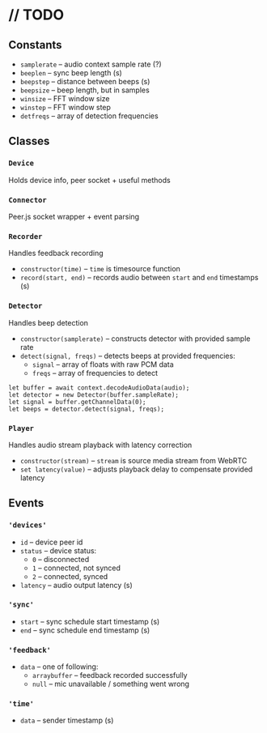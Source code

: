 // TODO
=======

Constants
---------

* `samplerate` &ndash; audio context sample rate (?)
* `beeplen` &ndash; sync beep length (s)
* `beepstep` &ndash; distance between beeps (s)
* `beepsize` &ndash; beep length, but in samples
* `winsize` &ndash; FFT window size
* `winstep` &ndash; FFT window step
* `detfreqs` &ndash; array of detection frequencies

Classes
-------

### `Device`

Holds device info, peer socket + useful methods

### `Connector`

Peer.js socket wrapper + event parsing

### `Recorder`

Handles feedback recording

* `constructor(time)` &ndash; `time` is timesource function
* `record(start, end)` &ndash; records audio between `start` and `end` timestamps (s)

### `Detector`

Handles beep detection

* `constructor(samplerate)` &ndash; constructs detector with provided sample rate
* `detect(signal, freqs)` &ndash; detects beeps at provided frequencies:
    * `signal` &ndash; array of floats with raw PCM data
    * `freqs` &ndash; array of frequencies to detect

```
let buffer = await context.decodeAudioData(audio);
let detector = new Detector(buffer.sampleRate);
let signal = buffer.getChannelData(0);
let beeps = detector.detect(signal, freqs);
```

### `Player`

Handles audio stream playback with latency correction

* `constructor(stream)` &ndash; `stream` is source media stream from WebRTC
* `set latency(value)` &ndash; adjusts playback delay to compensate provided latency

Events
------

### `'devices'`

* `id` &ndash; device peer id
* `status` &ndash; device status:
    * `0` &ndash; disconnected
    * `1` &ndash; connected, not synced
    * `2` &ndash; connected, synced
* `latency` &ndash; audio output latency (s)

### `'sync'`

* `start` &ndash; sync schedule start timestamp (s)
* `end` &ndash; sync schedule end timestamp (s)

### `'feedback'`

* `data` &ndash; one of following:
    * `arraybuffer` &ndash; feedback recorded successfully
    * `null` &ndash; mic unavailable / something went wrong
    
### `'time'`

* `data` &ndash; sender timestamp (s)
